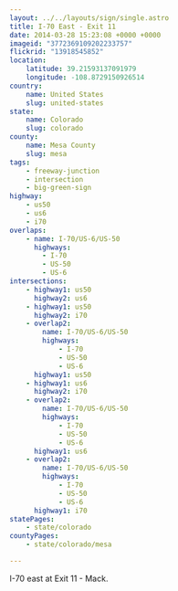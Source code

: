 ```yaml
---
layout: ../../layouts/sign/single.astro
title: I-70 East - Exit 11
date: 2014-03-28 15:23:08 +0000 +0000
imageid: "3772369109202233757"
flickrid: "13918545852"
location:
    latitude: 39.21593137091979
    longitude: -108.8729150926514
country:
    name: United States
    slug: united-states
state:
    name: Colorado
    slug: colorado
county:
    name: Mesa County
    slug: mesa
tags:
    - freeway-junction
    - intersection
    - big-green-sign
highway:
    - us50
    - us6
    - i70
overlaps:
    - name: I-70/US-6/US-50
      highways:
        - I-70
        - US-50
        - US-6
intersections:
    - highway1: us50
      highway2: us6
    - highway1: us50
      highway2: i70
    - overlap2:
        name: I-70/US-6/US-50
        highways:
            - I-70
            - US-50
            - US-6
      highway1: us50
    - highway1: us6
      highway2: i70
    - overlap2:
        name: I-70/US-6/US-50
        highways:
            - I-70
            - US-50
            - US-6
      highway1: us6
    - overlap2:
        name: I-70/US-6/US-50
        highways:
            - I-70
            - US-50
            - US-6
      highway1: i70
statePages:
    - state/colorado
countyPages:
    - state/colorado/mesa

---
```

I-70 east at Exit 11 - Mack.